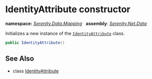 # IdentityAttribute constructor
**namespace:** *[Serenity.Data.Mapping](../../README.md#serenity.data.mapping-namespace)*   **assembly**: *[Serenity.Net.Data](../../README.md)*

Initializes a new instance of the [`IdentityAttribute`](../IdentityAttribute.md) class.

```csharp
public IdentityAttribute()
```

## See Also

* class [IdentityAttribute](../IdentityAttribute.md)